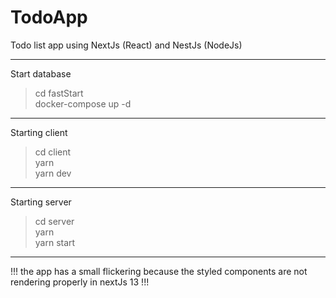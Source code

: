 # TodoApp

Todo list app using NextJs (React) and NestJs (NodeJs)

------------------
Start database

> cd fastStart<br />
> docker-compose up -d<br />

------------------
Starting client

> cd client<br />
> yarn<br />
> yarn dev<br />

------------------
Starting server

> cd server<br />
> yarn<br />
> yarn start<br />


--------------------

!!! the app has a small flickering because the styled components are not rendering properly in nextJs 13 !!!